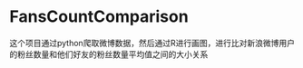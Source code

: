 FansCountComparison
===================

这个项目通过python爬取微博数据，然后通过R进行画图，进行比对新浪微博用户的粉丝数量和他们好友的粉丝数量平均值之间的大小关系
